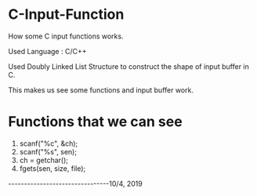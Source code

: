 # C-Input-Function
How some C input functions works.

Used Language : C/C++

Used Doubly Linked List Structure to construct the shape of input buffer in C.

This makes us see some functions and input buffer work.

# Functions that we can see
1. scanf("%c", &ch);
2. scanf("%s", sen);
3. ch = getchar();
4. fgets(sen, size, file);

--------------------------------10/4, 2019
